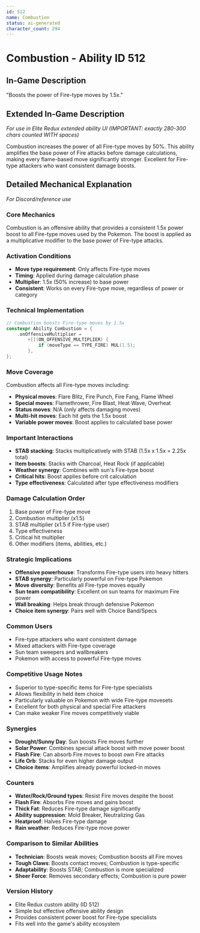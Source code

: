 ```yaml
---
id: 512
name: Combustion
status: ai-generated
character_count: 294
---
```


# Combustion - Ability ID 512

## In-Game Description
"Boosts the power of Fire-type moves by 1.5x."

## Extended In-Game Description
*For use in Elite Redux extended ability UI (IMPORTANT: exactly 280-300 chars counted WITH spaces)*

Combustion increases the power of all Fire-type moves by 50%. This ability amplifies the base power of Fire attacks before damage calculations, making every flame-based move significantly stronger. Excellent for Fire-type attackers who want consistent damage boosts.

## Detailed Mechanical Explanation
*For Discord/reference use*

### Core Mechanics
Combustion is an offensive ability that provides a consistent 1.5x power boost to all Fire-type moves used by the Pokemon. The boost is applied as a multiplicative modifier to the base power of Fire-type attacks.

### Activation Conditions
- **Move type requirement**: Only affects Fire-type moves
- **Timing**: Applied during damage calculation phase
- **Multiplier**: 1.5x (50% increase) to base power
- **Consistent**: Works on every Fire-type move, regardless of power or category

### Technical Implementation
```c
// Combustion boosts Fire-type moves by 1.5x
constexpr Ability Combustion = {
    .onOffensiveMultiplier =
        +[](ON_OFFENSIVE_MULTIPLIER) {
            if (moveType == TYPE_FIRE) MUL(1.5);
        },
};
```

### Move Coverage
Combustion affects all Fire-type moves including:
- **Physical moves**: Flare Blitz, Fire Punch, Fire Fang, Flame Wheel
- **Special moves**: Flamethrower, Fire Blast, Heat Wave, Overheat
- **Status moves**: N/A (only affects damaging moves)
- **Multi-hit moves**: Each hit gets the 1.5x boost
- **Variable power moves**: Boost applies to calculated base power

### Important Interactions
- **STAB stacking**: Stacks multiplicatively with STAB (1.5x x 1.5x = 2.25x total)
- **Item boosts**: Stacks with Charcoal, Heat Rock (if applicable)
- **Weather synergy**: Combines with sun's Fire-type boost
- **Critical hits**: Boost applies before crit calculation
- **Type effectiveness**: Calculated after type effectiveness modifiers

### Damage Calculation Order
1. Base power of Fire-type move
2. Combustion multiplier (x1.5)
3. STAB multiplier (x1.5 if Fire-type user)
4. Type effectiveness
5. Critical hit multiplier
6. Other modifiers (items, abilities, etc.)

### Strategic Implications
- **Offensive powerhouse**: Transforms Fire-type users into heavy hitters
- **STAB synergy**: Particularly powerful on Fire-type Pokemon
- **Move diversity**: Benefits all Fire-type moves equally
- **Sun team compatibility**: Excellent on sun teams for maximum Fire power
- **Wall breaking**: Helps break through defensive Pokemon
- **Choice item synergy**: Pairs well with Choice Band/Specs

### Common Users
- Fire-type attackers who want consistent damage
- Mixed attackers with Fire-type coverage
- Sun team sweepers and wallbreakers
- Pokemon with access to powerful Fire-type moves

### Competitive Usage Notes
- Superior to type-specific items for Fire-type specialists
- Allows flexibility in held item choice
- Particularly valuable on Pokemon with wide Fire-type movesets
- Excellent for both physical and special Fire attackers
- Can make weaker Fire moves competitively viable

### Synergies
- **Drought/Sunny Day**: Sun boosts Fire moves further
- **Solar Power**: Combines special attack boost with move power boost
- **Flash Fire**: Can absorb Fire moves to boost own Fire attacks
- **Life Orb**: Stacks for even higher damage output
- **Choice items**: Amplifies already powerful locked-in moves

### Counters
- **Water/Rock/Ground types**: Resist Fire moves despite the boost
- **Flash Fire**: Absorbs Fire moves and gains boost
- **Thick Fat**: Reduces Fire-type damage significantly
- **Ability suppression**: Mold Breaker, Neutralizing Gas
- **Heatproof**: Halves Fire-type damage
- **Rain weather**: Reduces Fire-type move power

### Comparison to Similar Abilities
- **Technician**: Boosts weak moves; Combustion boosts all Fire moves
- **Tough Claws**: Boosts contact moves; Combustion is type-specific
- **Adaptability**: Boosts STAB; Combustion is more specialized
- **Sheer Force**: Removes secondary effects; Combustion is pure power

### Version History
- Elite Redux custom ability (ID 512)
- Simple but effective offensive ability design
- Provides consistent power boost for Fire-type specialists
- Fits well into the game's ability ecosystem